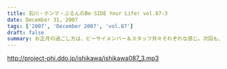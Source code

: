 ```yaml
---
title: 石川・ホンマ・ぶるんのBe-SIDE Your Life! vol.87-3
date: December 31, 2007
tags: ['2007', 'December 2007', 'vol.87']
draft: false
summary: お正月の過ごし方は、ビーサイメンバー＆スタッフ共々それぞれな感じ。次回も、おとそ気分で配信しますんで、来年のビーサイもよろしくです。基本的にはお正月休みなしに突き進むビーサイですよ。NAMAE
---
```


http://project-phi.ddo.jp/ishikawa/ishikawa087_3.mp3
